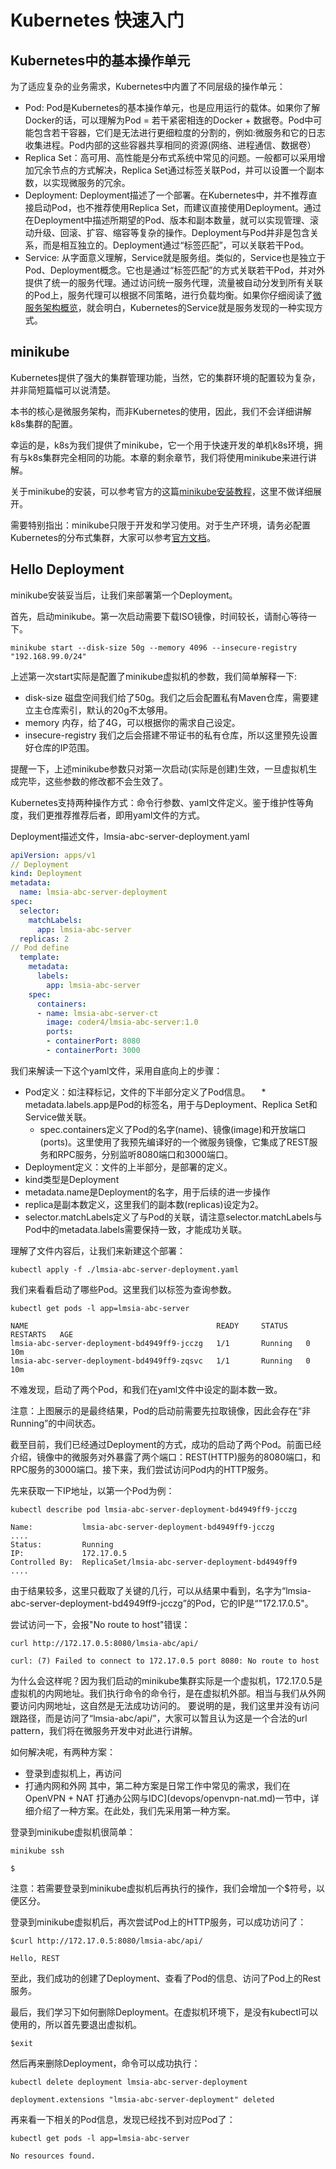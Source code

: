 # Kubernetes 快速入门

## Kubernetes中的基本操作单元

为了适应复杂的业务需求，Kubernetes中内置了不同层级的操作单元：
* Pod: Pod是Kubernetes的基本操作单元，也是应用运行的载体。如果你了解Docker的话，可以理解为Pod = 若干紧密相连的Docker + 数据卷。Pod中可能包含若干容器，它们是无法进行更细粒度的分割的，例如:微服务和它的日志收集进程。Pod内部的这些容器共享相同的资源(网络、进程通信、数据卷）
* Replica Set：高可用、高性能是分布式系统中常见的问题。一般都可以采用增加冗余节点的方式解决，Replica Set通过标签关联Pod，并可以设置一个副本数，以实现微服务的冗余。
* Deployment: Deployment描述了一个部署。在Kubernetes中，并不推荐直接启动Pod，也不推荐使用Replica Set，而建议直接使用Deployment。通过在Deployment中描述所期望的Pod、版本和副本数量，就可以实现管理、滚动升级、回滚、扩容、缩容等复杂的操作。Deployment与Pod并非是包含关系，而是相互独立的。Deployment通过“标签匹配”，可以关联若干Pod。
* Service: 从字面意义理解，Service就是服务组。类似的，Service也是独立于Pod、Deployment概念。它也是通过“标签匹配”的方式关联若干Pod，并对外提供了统一的服务代理。通过访问统一服务代理，流量被自动分发到所有关联的Pod上，服务代理可以根据不同策略，进行负载均衡。如果你仔细阅读了[微服务架构概览](architecture/overview.md)，就会明白，Kubernetes的Service就是服务发现的一种实现方式。

## minikube
Kubernetes提供了强大的集群管理功能，当然，它的集群环境的配置较为复杂，并非简短篇幅可以说清楚。

本书的核心是微服务架构，而非Kubernetes的使用，因此，我们不会详细讲解k8s集群的配置。

幸运的是，k8s为我们提供了minikube，它一个用于快速开发的单机k8s环境，拥有与k8s集群完全相同的功能。本章的剩余章节，我们将使用minikube来进行讲解。

关于minikube的安装，可以参考官方的这篇[minikube安装教程](https://kubernetes.io/docs/tasks/tools/install-minikube/)，这里不做详细展开。

需要特别指出：minikube只限于开发和学习使用。对于生产环境，请务必配置Kubernetes的分布式集群，大家可以参考[官方文档](https://kubernetes.io/docs/home)。

## Hello Deployment

minikube安装妥当后，让我们来部署第一个Deployment。

首先，启动minikube。第一次启动需要下载ISO镜像，时间较长，请耐心等待一下。
```shell
minikube start --disk-size 50g --memory 4096 --insecure-registry "192.168.99.0/24"
```

上述第一次start实际是配置了minikube虚拟机的参数，我们简单解释一下:
* disk-size 磁盘空间我们给了50g。我们之后会配置私有Maven仓库，需要建立主仓库索引，默认的20g不太够用。
* memory 内存，给了4G，可以根据你的需求自己设定。
* insecure-registry 我们之后会搭建不带证书的私有仓库，所以这里预先设置好仓库的IP范围。

提醒一下，上述minikube参数只对第一次启动(实际是创建)生效，一旦虚拟机生成完毕，这些参数的修改都不会生效了。

Kubernetes支持两种操作方式：命令行参数、yaml文件定义。鉴于维护性等角度，我们更推荐推荐后者，即用yaml文件的方式。

Deployment描述文件，lmsia-abc-server-deployment.yaml
```yaml
apiVersion: apps/v1
// Deployment
kind: Deployment
metadata:
  name: lmsia-abc-server-deployment
spec:
  selector:
    matchLabels:
      app: lmsia-abc-server
  replicas: 2
// Pod define
  template:
    metadata:
      labels:
        app: lmsia-abc-server
    spec:
      containers:
      - name: lmsia-abc-server-ct
        image: coder4/lmsia-abc-server:1.0
        ports:
        - containerPort: 8080
        - containerPort: 3000
```

我们来解读一下这个yaml文件，采用自底向上的步骤：
* Pod定义：如注释标记，文件的下半部分定义了Pod信息。
　* metadata.labels.app是Pod的标签名，用于与Deployment、Replica Set和Service做关联。
  * spec.containers定义了Pod的名字(name)、镜像(image)和开放端口(ports)。这里使用了我预先编译好的一个微服务镜像，它集成了REST服务和RPC服务，分别监听8080端口和3000端口。
* Deployment定义：文件的上半部分，是部署的定义。
 * kind类型是Deployment
 * metadata.name是Deployment的名字，用于后续的进一步操作
 * replica是副本数定义，这里我们的副本数(replicas)设定为2。
 * selector.matchLabels定义了与Pod的关联，请注意selector.matchLabels与Pod中的metadata.labels需要保持一致，才能成功关联。

理解了文件内容后，让我们来新建这个部署：
```shell
kubectl apply -f ./lmsia-abc-server-deployment.yaml

```

我们来看看启动了哪些Pod。这里我们以标签为查询参数。
```shell
kubectl get pods -l app=lmsia-abc-server

NAME                                          READY     STATUS    RESTARTS   AGE
lmsia-abc-server-deployment-bd4949ff9-jcczg   1/1       Running   0          10m
lmsia-abc-server-deployment-bd4949ff9-zqsvc   1/1       Running   0          10m
```

不难发现，启动了两个Pod，和我们在yaml文件中设定的副本数一致。

注意：上图展示的是最终结果，Pod的启动前需要先拉取镜像，因此会存在“非Running”的中间状态。

截至目前，我们已经通过Deployment的方式，成功的启动了两个Pod。前面已经介绍，镜像中的微服务对外暴露了两个端口：REST(HTTP)服务的8080端口，和RPC服务的3000端口。接下来，我们尝试访问Pod内的HTTP服务。

先来获取一下IP地址，以第一个Pod为例：

```shell
kubectl describe pod lmsia-abc-server-deployment-bd4949ff9-jcczg

Name:           lmsia-abc-server-deployment-bd4949ff9-jcczg
....
Status:         Running
IP:             172.17.0.5
Controlled By:  ReplicaSet/lmsia-abc-server-deployment-bd4949ff9
....
```

由于结果较多，这里只截取了关键的几行，可以从结果中看到，名字为“lmsia-abc-server-deployment-bd4949ff9-jcczg”的Pod，它的IP是“"172.17.0.5"。

尝试访问一下，会报"No route to host"错误：
```shell
curl http://172.17.0.5:8080/lmsia-abc/api/

curl: (7) Failed to connect to 172.17.0.5 port 8080: No route to host
```
为什么会这样呢？因为我们启动的minikube集群实际是一个虚拟机，172.17.0.5是虚拟机的内网地址。我们执行命令的命令行，是在虚拟机外部。相当与我们从外网要访问内网地址，这自然是无法成功访问的。
要说明的是，我们这里并没有访问跟路径，而是访问了“lmsia-abc/api/”，大家可以暂且认为这是一个合法的url pattern，我们将在微服务开发中对此进行讲解。

如何解决呢，有两种方案：
* 登录到虚拟机上，再访问
* 打通内网和外网
其中，第二种方案是日常工作中常见的需求，我们在OpenVPN + NAT 打通办公网与IDC](devops/openvpn-nat.md)一节中，详细介绍了一种方案。在此处，我们先采用第一种方案。

登录到minikube虚拟机很简单：
```shell
minikube ssh

$

```

注意：若需要登录到minikube虚拟机后再执行的操作，我们会增加一个$符号，以便区分。

登录到minikube虚拟机后，再次尝试Pod上的HTTP服务，可以成功访问了：
```shell
$curl http://172.17.0.5:8080/lmsia-abc/api/

Hello, REST
```

至此，我们成功的创建了Deployment、查看了Pod的信息、访问了Pod上的Rest服务。

最后，我们学习下如何删除Deployment。在虚拟机环境下，是没有kubectl可以使用的，所以首先要退出虚拟机。
```shell
$exit
```

然后再来删除Deployment，命令可以成功执行：
```shell
kubectl delete deployment lmsia-abc-server-deployment

deployment.extensions "lmsia-abc-server-deployment" deleted
```

再来看一下相关的Pod信息，发现已经找不到对应Pod了：
```shell
kubectl get pods -l app=lmsia-abc-server

No resources found.
```
